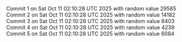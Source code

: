 Commit 1 on Sat Oct 11 02:10:28 UTC 2025 with random value 29585
Commit 2 on Sat Oct 11 02:10:28 UTC 2025 with random value 14182
Commit 3 on Sat Oct 11 02:10:28 UTC 2025 with random value 8403
Commit 4 on Sat Oct 11 02:10:28 UTC 2025 with random value 4239
Commit 5 on Sat Oct 11 02:10:28 UTC 2025 with random value 6084
